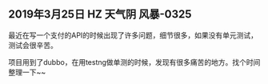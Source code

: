 
## 2019年3月25日 HZ 天气阴 风暴-0325

最近在写一个支付的API的时候出现了许多问题，细节很多，如果没有单元测试，测试会很辛苦。

项目用到了dubbo，在用testng做单测的时候，发现有很多痛苦的地方。找个时间整理一下~~

